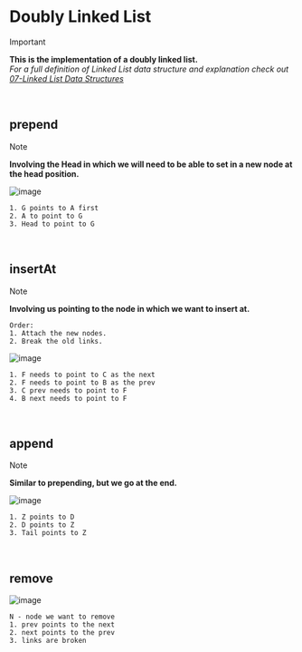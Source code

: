# Doubly Linked List

>[!IMPORTANT]
>**This is the implementation of a doubly linked list.**
><br />
>*For a full definition of Linked List data structure and explanation check out [07-Linked List Data Structures](https://github.com/mbrezov/The-Last-Algorithms-Course-Youll-Need-notes/tree/main/07-Linked%20List%20Data%20Structures)*

<br />

## prepend
>[!NOTE]
>**Involving the Head in which we will need to be able to set in a new node at the head position.**

![image](https://github.com/mbrezov/The-Last-Algorithms-Course-Youll-Need-notes/assets/127137480/07fb3918-d101-4e55-8552-30c601d1cf1e)

```
1. G points to A first
2. A to point to G
3. Head to point to G
```

<br />

## insertAt
>[!NOTE]
>**Involving us pointing to the node in which we want to insert at.**

```
Order:
1. Attach the new nodes.
2. Break the old links.
```
![image](https://github.com/mbrezov/The-Last-Algorithms-Course-Youll-Need-notes/assets/127137480/94863649-fe36-4710-85c4-3c66009ed9b8)

```
1. F needs to point to C as the next
2. F needs to point to B as the prev
3. C prev needs to point to F
4. B next needs to point to F
```

<br />

## append
>[!NOTE]
>**Similar to prepending, but we go at the end.**

![image](https://github.com/mbrezov/The-Last-Algorithms-Course-Youll-Need-notes/assets/127137480/c902da8c-bbf4-4dda-99f5-43eac913b62c)

```
1. Z points to D
2. D points to Z
3. Tail points to Z
```

<br />

## remove

![image](https://github.com/mbrezov/The-Last-Algorithms-Course-Youll-Need-notes/assets/127137480/01e59eb7-d345-4a35-b046-9449c9bfe6e7)

```
N - node we want to remove
1. prev points to the next
2. next points to the prev
3. links are broken
```
